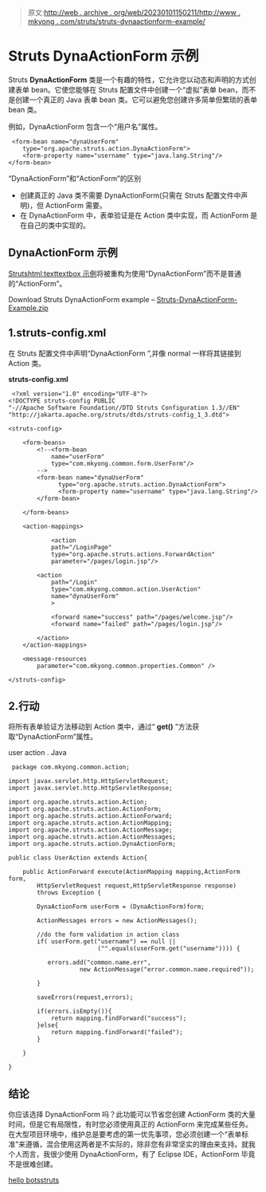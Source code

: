 > 原文:[http://web . archive . org/web/20230101150211/http://www . mkyong . com/struts/struts-dynaactionform-example/](http://web.archive.org/web/20230101150211/http://www.mkyong.com/struts/struts-dynaactionform-example/)

# Struts DynaActionForm 示例

Struts **DynaActionForm** 类是一个有趣的特性，它允许您以动态和声明的方式创建表单 bean。它使您能够在 Struts 配置文件中创建一个“虚拟”表单 bean，而不是创建一个真正的 Java 表单 bean 类。它可以避免您创建许多简单但繁琐的表单 bean 类。

例如，DynaActionForm 包含一个“用户名”属性。

```
 <form-bean name="dynaUserForm"   
	type="org.apache.struts.action.DynaActionForm">
    <form-property name="username" type="java.lang.String"/>
</form-bean> 
```

“DynaActionForm”和“ActionForm”的区别

*   创建真正的 Java 类不需要 DynaActionForm(只需在 Struts 配置文件中声明)，但 ActionForm 需要。
*   在 DynaActionForm 中，表单验证是在 Action 类中实现，而 ActionForm 是在自己的类中实现的。

## DynaActionForm 示例

[Struts<html:text>textbox 示例](http://web.archive.org/web/20200417115557/http://www.mkyong.com/struts/struts-htmltext-textbox-example/)将被重构为使用“DynaActionForm”而不是普通的“ActionForm”。

Download Struts DynaActionForm example – [Struts-DynaActionForm-Example.zip](http://web.archive.org/web/20200417115557/http://www.mkyong.com/wp-content/uploads/2010/04/Struts-DynaActionForm-Example.zip)

## 1.struts-config.xml

在 Struts 配置文件中声明“DynaActionForm ”,并像 normal 一样将其链接到 Action 类。

**struts-config.xml**

```
 <?xml version="1.0" encoding="UTF-8"?>
<!DOCTYPE struts-config PUBLIC 
"-//Apache Software Foundation//DTD Struts Configuration 1.3//EN" 
"http://jakarta.apache.org/struts/dtds/struts-config_1_3.dtd">

<struts-config>

	<form-beans>
		<!--<form-bean
			name="userForm"
			type="com.mkyong.common.form.UserForm"/>
		-->
		<form-bean name="dynaUserForm"   
		      type="org.apache.struts.action.DynaActionForm">
		      <form-property name="username" type="java.lang.String"/>
		</form-bean>

	</form-beans>

	<action-mappings>

	        <action
			path="/LoginPage"
			type="org.apache.struts.actions.ForwardAction"
			parameter="/pages/login.jsp"/>

		<action
			path="/Login"
			type="com.mkyong.common.action.UserAction"
			name="dynaUserForm"
			>	

			<forward name="success" path="/pages/welcome.jsp"/>
			<forward name="failed" path="/pages/login.jsp"/>

		</action>
	</action-mappings>

	<message-resources
		parameter="com.mkyong.common.properties.Common" />

</struts-config> 
```

## 2.行动

将所有表单验证方法移动到 Action 类中，通过“ **get()** ”方法获取“DynaActionForm”属性。

user action . Java

```
 package com.mkyong.common.action;

import javax.servlet.http.HttpServletRequest;
import javax.servlet.http.HttpServletResponse;

import org.apache.struts.action.Action;
import org.apache.struts.action.ActionForm;
import org.apache.struts.action.ActionForward;
import org.apache.struts.action.ActionMapping;
import org.apache.struts.action.ActionMessage;
import org.apache.struts.action.ActionMessages;
import org.apache.struts.action.DynaActionForm;

public class UserAction extends Action{

	public ActionForward execute(ActionMapping mapping,ActionForm form,
		HttpServletRequest request,HttpServletResponse response) 
        throws Exception {

		DynaActionForm userForm = (DynaActionForm)form;

		ActionMessages errors = new ActionMessages();

		//do the form validation in action class
	    if( userForm.get("username") == null || 
                         ("".equals(userForm.get("username")))) {

	       errors.add("common.name.err",
                    new ActionMessage("error.common.name.required"));

	    }

	    saveErrors(request,errors);

	    if(errors.isEmpty()){
	        return mapping.findForward("success");
	    }else{
	        return mapping.findForward("failed");
	    }

	}

} 
```

## 结论

你应该选择 DynaActionForm 吗？此功能可以节省您创建 ActionForm 类的大量时间，但是它有局限性，有时您必须使用真正的 ActionForm 来完成某些任务。在大型项目环境中，维护总是要考虑的第一优先事项，您必须创建一个“表单标准”来遵循，混合使用这两者是不实际的，除非您有非常坚实的理由来支持。就我个人而言，我很少使用 DynaActionForm，有了 Eclipse IDE，ActionForm 毕竟不是很难创建。

[hello bots](http://web.archive.org/web/20200417115557/https://mkyong.com/hello-bots)[struts](http://web.archive.org/web/20200417115557/https://mkyong.com/tag/struts/)<input type="hidden" id="mkyong-current-postId" value="4579">